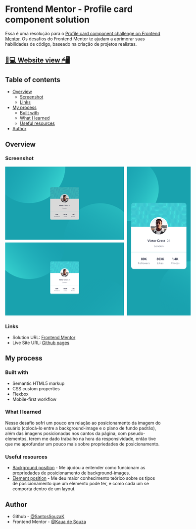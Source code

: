 # Frontend Mentor - Profile card component solution

Essa é uma resolução para o [Profile card component challenge on Frontend Mentor](https://www.frontendmentor.io/challenges/profile-card-component-cfArpWshJ). Os desafios do Frontend Mentor te ajudam a aprimorar suas habilidades de código, baseado na criação de projetos realistas.

## [📃💻 Website view 🖱🖥](https://souzasantosk.github.io/Frontend-Mentor/Profile%20Card%20Component/)

## Table of contents

- [Overview](#overview)
  - [Screenshot](#screenshot)
  - [Links](#links)
- [My process](#my-process)
  - [Built with](#built-with)
  - [What I learned](#what-i-learned)
  - [Useful resources](#useful-resources)
- [Author](#author)

## Overview

### Screenshot

<img src="./screenshots/results-grid.png" style="max-width: 600px">

### Links

- Solution URL: [Frontend Mentor](https://www.frontendmentor.io/solutions/profile-card-component-with-html-and-css-xWCZrDfJc2)
- Live Site URL: [Github pages](https://souzasantosk.github.io/Frontend-Mentor/Profile%20Card%20Component/)

## My process

### Built with

- Semantic HTML5 markup
- CSS custom properties
- Flexbox
- Mobile-first workflow

### What I learned

Nesse desafio sofri um pouco em relação ao posicionamento da imagem do usuário (colocá-lo entre a background-image e o plano de fundo padrão), além das imagens posicionadas nos cantos da página, com pseudo-elementos, terem me dado trabalho na hora da responsividade, então tive que me aprofundar um pouco mais sobre propriedades de posicionamento.

### Useful resources

- [Background position](https://css-tricks.com/almanac/properties/b/background-position/) - Me ajudou a entender como funcionam as propriedades de posicionamento de background-images.
- [Element position](https://css-tricks.com/almanac/properties/p/position/) - Me deu maior conhecimento teórico sobre os tipos de posicionamento que um elemento pode ter, e como cada um se comporta dentro de um layout.

## Author

<!-- - Website - [@Kaua de Souza](#) -->

- Github - [@SantosSouzaK](https://github.com/SouzaSantosK)
- Frontend Mentor - [@Kaua de Souza](https://www.frontendmentor.io/profile/SouzaSantosK)
